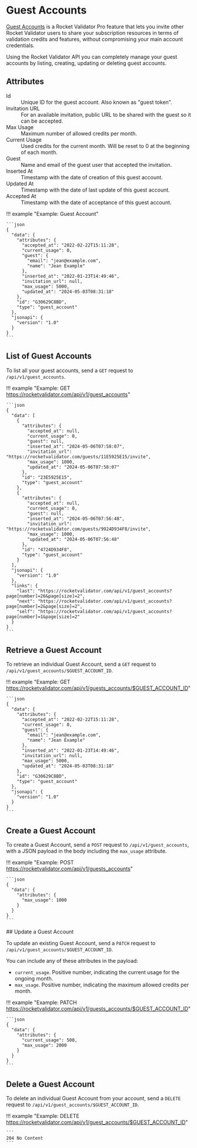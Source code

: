 # Guest Accounts

<a href="/guest-accounts">Guest Accounts</a> is a Rocket Validator Pro feature that lets you invite other Rocket Validator users to share your subscription resources in terms of validation credits and features, without compromising your main account credentials.

Using the Rocket Validator API you can completely manage your guest accounts by listing, creating, updating or deleting guest accounts.

## Attributes

<dl>
  <dt>Id</dt>
  <dd>Unique ID for the guest account. Also known as "guest token".</dd>

  <dt>Invitation URL</dt>
  <dd>For an available invitation, public URL to be shared with the guest so it can be accepted.</dd>

  <dt>Max Usage</dt>
  <dd>Maximum number of allowed credits per month.</dd>
  
  <dt>Current Usage</dt>
  <dd>Used credits for the current month. Will be reset to 0 at the beginning of each month.</dd>
  
  <dt>Guest</dt>
  <dd>Name and email of the guest user that accepted the invitation.</dd>
  
  <dt>Inserted At</dt>
  <dd>Timestamp with the date of creation of this guest account.</dd>
  
  <dt>Updated At</dt>
  <dd>Timestamp with the date of last update of this guest account.</dd>
  
  <dt>Accepted At</dt>
  <dd>Timestamp with the date of acceptance of this guest account.</dd>
</dl>

!!! example "Example: Guest Account"

    ```json
    {
      "data": {
        "attributes": {
          "accepted_at": "2022-02-22T15:11:28",
          "current_usage": 0,
          "guest": {
            "email": "jean@example.com",
            "name": "Jean Example"
          },
          "inserted_at": "2022-01-23T14:49:46",
          "invitation_url": null,
          "max_usage": 5000,
          "updated_at": "2024-05-03T08:31:18"
        },
        "id": "G30629C8BD",
        "type": "guest_account"
      },
      "jsonapi": {
        "version": "1.0"
      }
    }
    ```

## List of Guest Accounts

To list all your guest accounts, send a `GET` request to `/api/v1/guest_accounts`.

!!! example "Example: GET https://rocketvalidator.com/api/v1/guest_accounts"

    ```json
    {
      "data": [
        {
          "attributes": {
            "accepted_at": null,
            "current_usage": 0,
            "guest": null,
            "inserted_at": "2024-05-06T07:58:07",
            "invitation_url": "https://rocketvalidator.com/guests/11E5925E15/invite",
            "max_usage": 1000,
            "updated_at": "2024-05-06T07:58:07"
          },
          "id": "23E5925E15",
          "type": "guest_account"
        },
        {
          "attributes": {
            "accepted_at": null,
            "current_usage": 0,
            "guest": null,
            "inserted_at": "2024-05-06T07:56:48",
            "invitation_url": "https://rocketvalidator.com/guests/9924D934F8/invite",
            "max_usage": 1000,
            "updated_at": "2024-05-06T07:56:48"
          },
          "id": "4724D934F8",
          "type": "guest_account"
        }
      ],
      "jsonapi": {
        "version": "1.0"
      },
      "links": {
        "last": "https://rocketvalidator.com/api/v1/guest_accounts?page[number]=26&page[size]=2",
        "next": "https://rocketvalidator.com/api/v1/guest_accounts?page[number]=2&page[size]=2",
        "self": "https://rocketvalidator.com/api/v1/guest_accounts?page[number]=1&page[size]=2"
      }
    }
    ```

## Retrieve a Guest Account

To retrieve an individual Guest Account, send a `GET` request to `/api/v1/guest_accounts/$GUEST_ACCOUNT_ID`.

!!! example "Example: GET https://rocketvalidator.com/api/v1/guests_accounts/$GUEST_ACCOUNT_ID"

    ```json
    {
      "data": {
        "attributes": {
          "accepted_at": "2022-02-22T15:11:28",
          "current_usage": 0,
          "guest": {
            "email": "jean@example.com",
            "name": "Jean Example"
          },
          "inserted_at": "2022-01-23T14:49:46",
          "invitation_url": null,
          "max_usage": 5000,
          "updated_at": "2024-05-03T08:31:18"
        },
        "id": "G30629C8BD",
        "type": "guest_account"
      },
      "jsonapi": {
        "version": "1.0"
      }
    }
    ```

## Create a Guest Account

To create a Guest Account, send a `POST` request to `/api/v1/guest_accounts`, with a JSON payload in the body including the `max_usage` attribute.

!!! example "Example: POST https://rocketvalidator.com/api/v1/guests_accounts"

    ```json
    {
      "data": {
        "attributes": {
          "max_usage": 1000
        }
      }
    }
    ```

## Update a Guest Account

To update an existing Guest Account, send a `PATCH` request to `/api/v1/guest_accounts/$GUEST_ACCOUNT_ID`.

You can include any of these attributes in the payload:

* `current_usage`. Positive number, indicating the current usage for the ongoing month.
* `max_usage`. Positive number, indicating the maximum allowed credits per month.

!!! example "Example: PATCH https://rocketvalidator.com/api/v1/guests_accounts/$GUEST_ACCOUNT_ID"

    ```json
    {
      "data": {
        "attributes": {
          "current_usage": 500,
          "max_usage": 2000
        }
      }
    }
    ```

## Delete a Guest Account

To delete an individual Guest Account from your account, send a `DELETE` request to `/api/v1/guest_accounts/$GUEST_ACCOUNT_ID`.

!!! example "Example: DELETE https://rocketvalidator.com/api/v1/guest_accounts/$GUEST_ACCOUNT_ID"

    ```
    204 No Content
    ```    